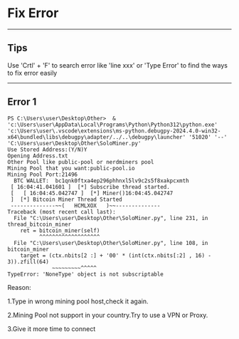 # Fix Error

---
Tips
---

Use 'Crtl' + 'F' to search error like 'line xxx' or 'Type Error' to find the ways to fix error easily

---
Error 1
---
```
PS C:\Users\user\Desktop\Other>  & 'c:\Users\user\AppData\Local\Programs\Python\Python312\python.exe' 'c:\Users\user\.vscode\extensions\ms-python.debugpy-2024.4.0-win32-x64\bundled\libs\debugpy\adapter/../..\debugpy\launcher' '51020' '--' 'C:\Users\user\Desktop\Other\SoloMiner.py'
Use Stored Address:(Y/N)Y
Opening Address.txt
Other Pool like public-pool or nerdminers pool
Mining Pool that you want:public-pool.io
Mining Pool Port:21496
  BTC WALLET:  bc1qnk0ftxa4ep296phhnxl5lv9c2s5f8xakpcxmth 
 [ 16:04:41.041601 ]  [*] Subscribe thread started.
 [   [ 16:04:45.042747 ]  [*] Miner()16:04:45.042747
 ]  [*] Bitcoin Miner Thread Started
 --------------~~(   HCMLXOX   )~~--------------
Traceback (most recent call last):
  File "C:\Users\user\Desktop\Other\SoloMiner.py", line 231, in thread_bitcoin_miner
    ret = bitcoin_miner(self)
          ^^^^^^^^^^^^^^^^^^^
  File "C:\Users\user\Desktop\Other\SoloMiner.py", line 108, in bitcoin_miner
    target = (ctx.nbits[2 :] + '00' * (int(ctx.nbits[:2] , 16) - 3)).zfill(64)
              ~~~~~~~~~^^^^^
TypeError: 'NoneType' object is not subscriptable
```

Reason:

1.Type in wrong mining pool host,check it again.

2.Mining Pool not support in your country.Try to use a VPN or Proxy.

3.Give it more time to connect

